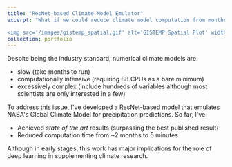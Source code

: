 ```yaml
---
title: "ResNet-based Climate Model Emulator"
excerpt: "What if we could reduce climate model computation from months to minutes?

<img src='/images/gistemp_spatial.gif' alt='GISTEMP Spatial Plot' width='400' height='400' style='display: block; margin: 0 auto;'>"
collection: portfolio
---
```


Despite being the industry standard, numerical climate models are:
- slow (take months to run)
- computationally intensive (requiring 88 CPUs as a bare minimum)
- excessively complex (include hundreds of variables although most scientists are only interested in a few)

To address this issue, I've developed a ResNet-based model that emulates NASA's Global Climate Model for precipitation predictions. So far, I've:
- Achieved *state of the art* results (surpassing the best published result)
- Reduced computation time from ~2 months to 5 minutes

Although in early stages, this work has major implications for the role of deep learning in supplementing climate research.
